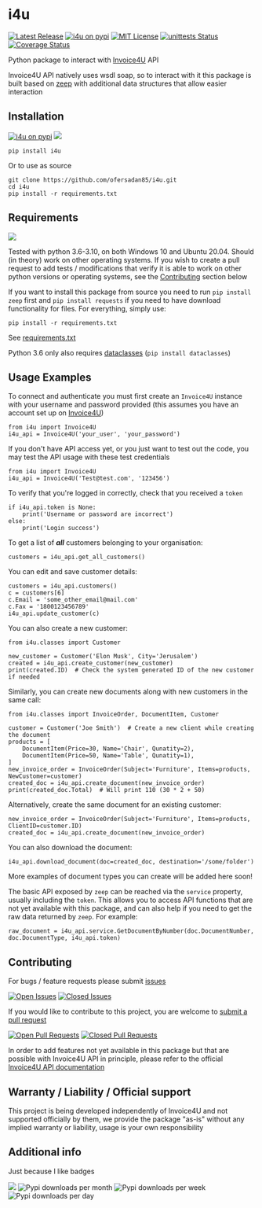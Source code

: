 # i4u
[![Latest Release](https://img.shields.io/github/v/release/ofersadan85/i4u)](https://github.com/ofersadan85/i4u/releases/latest)
[![i4u on pypi](https://img.shields.io/pypi/v/i4u)](https://pypi.org/project/i4u/)
[![MIT License](https://img.shields.io/github/license/ofersadan85/i4u)](LICENSE)
[![unittests Status](https://img.shields.io/github/workflow/status/ofersadan85/i4u/Python%20package%20tests?label=tests)](tests)
[![Coverage Status](https://coveralls.io/repos/github/ofersadan85/i4u/badge.svg?branch=master)](https://coveralls.io/github/ofersadan85/i4u?branch=master)

Python package to interact with [Invoice4U](https://www.invoice4u.co.il) API

Invoice4U API natively uses wsdl soap, so to interact with it this package is built based
on [zeep](https://github.com/mvantellingen/python-zeep) with additional data structures that allow easier interaction

## Installation

[![i4u on pypi](https://img.shields.io/pypi/v/i4u)](https://pypi.org/project/i4u/)
![](https://img.shields.io/pypi/wheel/i4u)

    pip install i4u

Or to use as source

    git clone https://github.com/ofersadan85/i4u.git
    cd i4u
    pip install -r requirements.txt

## Requirements

![](https://img.shields.io/pypi/pyversions/i4u)

Tested with python 3.6-3.10, on both Windows 10 and Ubuntu 20.04. Should (in theory) work on other operating
systems. If you wish to create a pull request to add tests / modifications that verify it is able to work on other
python versions or operating systems, see the [Contributing]() section below

If you want to install this package from source you need to run `pip install zeep` first and `pip install requests` if
you need to have download functionality for files. For everything, simply use:

    pip install -r requirements.txt

See [requirements.txt](requirements.txt)

Python 3.6 only also requires [dataclasses](https://pypi.org/project/dataclasses/) (`pip install dataclasses`)

## Usage Examples

To connect and authenticate you must first create an `Invoice4U` instance with your username and password provided (this
assumes you have an account set up on [Invoice4U](https://www.invoice4u.co.il))

    from i4u import Invoice4U
    i4u_api = Invoice4U('your_user', 'your_password')

If you don't have API access yet, or you just want to test out the code, you may test the API usage with these test
credentials

    from i4u import Invoice4U
    i4u_api = Invoice4U('Test@test.com', '123456')

To verify that you're logged in correctly, check that you received a `token`

    if i4u_api.token is None:
        print('Username or password are incorrect')
    else:
        print('Login success')

To get a list of **_all_** customers belonging to your organisation:

    customers = i4u_api.get_all_customers()

You can edit and save customer details:

    customers = i4u_api.customers()
    c = customers[6]
    c.Email = 'some_other_email@mail.com'
    c.Fax = '1800123456789'
    i4u_api.update_customer(c)

You can also create a new customer:

    from i4u.classes import Customer

    new_customer = Customer('Elon Musk', City='Jerusalem')
    created = i4u_api.create_customer(new_customer)
    print(created.ID)  # Check the system generated ID of the new customer if needed

Similarly, you can create new documents along with new customers in the same call:

    from i4u.classes import InvoiceOrder, DocumentItem, Customer

    customer = Customer('Joe Smith')  # Create a new client while creating the document
    products = [
        DocumentItem(Price=30, Name='Chair', Qunatity=2),
        DocumentItem(Price=50, Name='Table', Qunatity=1),
    ]
    new_invoice_order = InvoiceOrder(Subject='Furniture', Items=products, NewCustomer=customer)
    created_doc = i4u_api.create_document(new_invoice_order)
    print(created_doc.Total)  # Will print 110 (30 * 2 + 50)

Alternatively, create the same document for an existing customer:

    new_invoice_order = InvoiceOrder(Subject='Furniture', Items=products, ClientID=customer.ID)
    created_doc = i4u_api.create_document(new_invoice_order)

You can also download the document:

    i4u_api.download_document(doc=created_doc, destination='/some/folder')

More examples of document types you can create will be added here soon!

The basic API exposed by `zeep` can be reached via the `service` property, usually including the `token`. This allows
you to access API functions that are not yet available with this package, and can also help if you need to get the raw
data returned by `zeep`. For example:

    raw_document = i4u_api.service.GetDocumentByNumber(doc.DocumentNumber, doc.DocumentType, i4u_api.token)

## Contributing

For bugs / feature requests please submit [issues](https://github.com/ofersadan85/i4u/issues)

[![Open Issues](https://img.shields.io/github/issues-raw/ofersadan85/i4u)](https://github.com/ofersadan85/i4u/issues)
[![Closed Issues](https://img.shields.io/github/issues-closed-raw/ofersadan85/i4u)](https://github.com/ofersadan85/i4u/issues)

If you would like to contribute to this project, you are welcome
to [submit a pull request](https://github.com/ofersadan85/i4u/pulls)

[![Open Pull Requests](https://img.shields.io/github/issues-pr-raw/ofersadan85/i4u)](https://github.com/ofersadan85/i4u/pulls)
[![Closed Pull Requests](https://img.shields.io/github/issues-pr-closed-raw/ofersadan85/i4u)](https://github.com/ofersadan85/i4u/pulls)

In order to add features not yet available in this package but that are possible with Invoice4U API in principle, please
refer to the official [Invoice4U API documentation](https://invoice4uapi.docs.apiary.io/)

## Warranty / Liability / Official support

This project is being developed independently of Invoice4U and not supported officially by them, we provide the
package "as-is" without any implied warranty or liability, usage is your own responsibility

## Additional info

Just because I like badges

![](https://img.shields.io/github/languages/code-size/ofersadan85/i4u)
![Pypi downloads per month](https://img.shields.io/pypi/dm/i4u?label=pypi%20downloads)
![Pypi downloads per week](https://img.shields.io/pypi/dw/i4u?label=pypi%20downloads)
![Pypi downloads per day](https://img.shields.io/pypi/dd/i4u?label=pypi%20downloads)

